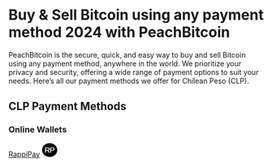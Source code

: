 <body class="payment-methods-page">

# Buy & Sell Bitcoin using any payment method 2024 with PeachBitcoin

PeachBitcoin is the secure, quick, and easy way to buy and sell Bitcoin using any payment method, anywhere in the world. We prioritize your privacy and security, offering a wide range of payment options to suit your needs. Here’s all our payment methods we offer for Chilean Peso (CLP).

## CLP Payment Methods

### Online Wallets

<div class="payment-grid">
    <div class="payment-grid-item">
        <a href="/buy-bitcoin-with-rappipay">RappiPay</a> 
        <img src="/img/faq/logoimg/rappipay.png" width="30px" height="27px" alt="Buy bitcoin with RappiPay, Sell bitcoin with RappiPay">
    </div>
</div>

</body>

